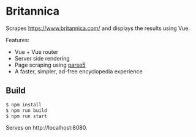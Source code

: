 # Britannica

Scrapes https://www.britannica.com/ and displays the results using Vue.

Features:
- Vue + Vue router
- Server side rendering
- Page scraping using [parse5](https://github.com/inikulin/parse5)
- A faster, simpler, ad-free encyclopedia experience

## Build

```sh
$ npm install
$ npm run build
$ npm run start
```

Serves on http://localhost:8080.
